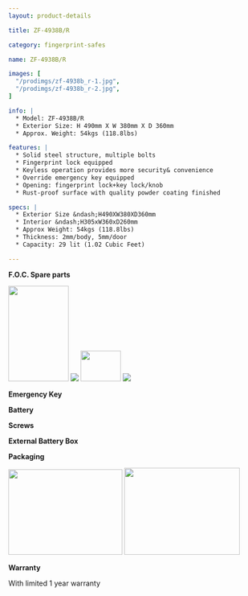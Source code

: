 ```yaml
---
layout: product-details

title: ZF-4938B/R

category: fingerprint-safes

name: ZF-4938B/R

images: [
  "/prodimgs/zf-4938b_r-1.jpg",
  "/prodimgs/zf-4938b_r-2.jpg",
]

info: |
  * Model: ZF-4938B/R
  * Exterior Size: H 490mm X W 380mm X D 360mm
  * Approx. Weight: 54kgs (118.8lbs)

features: |
  * Solid steel structure, multiple bolts
  * Fingerprint lock equipped
  * Keyless operation provides more security& convenience
  * Override emergency key equipped
  * Opening: fingerprint lock+key lock/knob
  * Rust-proof surface with quality powder coating finished

specs: |
  * Exterior Size &ndash;H490XW380XD360mm
  * Interior &ndash;H305xW360xD260mm
  * Approx Weight: 54kgs (118.8lbs)
  * Thickness: 2mm/body, 5mm/door
  * Capacity: 29 lit (1.02 Cubic Feet)

---
```


**F.O.C. Spare parts**

<img alt="" src="{PRODIMGS}/prodimgs/zf-4938b_r-3.jpg" style="width: 120px; height: 190px;" />

<img src="{PRODIMGS}/prodimgs/zf-4938b_r-4.jpg" />

<img alt="" src="{PRODIMGS}/prodimgs/zf-4938b_r-5.jpg" style="width: 80px; height: 61px;" />

<img src="{PRODIMGS}/prodimgs/zf-4938b_r-6.jpg" />

**Emergency Key**

**Battery**

**Screws**

**External Battery Box**

**Packaging**

<img alt="" src="{PRODIMGS}/prodimgs/zf-4938b_r-7.jpg" style="width: 227px; height: 170px;" />

<img alt="" src="{PRODIMGS}/prodimgs/zf-4938b_r-8.jpg" style="width: 230px; height: 173px;" />

**Warranty**

With limited 1 year warranty
